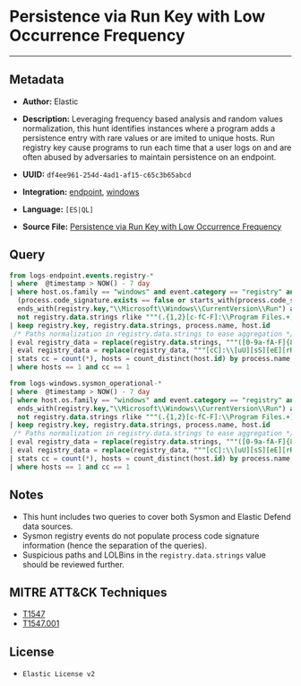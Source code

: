 # Persistence via Run Key with Low Occurrence Frequency

---

## Metadata

- **Author:** Elastic
- **Description:** Leveraging frequency based analysis and random values normalization, this hunt identifies instances where a program adds a persistence entry with rare values or are imited to unique hosts. Run registry key cause programs to run each time that a user logs on and are often abused by adversaries to maintain persistence on an endpoint.

- **UUID:** `df4ee961-254d-4ad1-af15-c65c3b65abcd`
- **Integration:** [endpoint](https://docs.elastic.co/integrations/endpoint), [windows](https://docs.elastic.co/integrations/windows)
- **Language:** `[ES|QL]`
- **Source File:** [Persistence via Run Key with Low Occurrence Frequency](../queries/persistence_via_run_key_with_low_occurrence_frequency.toml)

## Query

```sql
from logs-endpoint.events.registry-*
| where  @timestamp > NOW() - 7 day
| where host.os.family == "windows" and event.category == "registry" and event.action == "modification" and
  (process.code_signature.exists == false or starts_with(process.code_signature.subject_name, "Microsoft")) and
  ends_with(registry.key,"\\Microsoft\\Windows\\CurrentVersion\\Run") and
  not registry.data.strings rlike """(.{1,2}[c-fC-F]:\\Program Files.+)|([c-fC-F]:\\Program Files.+)|(.{1,2}[c-fC-F]:\\WINDOWS\\System32\\DriverStore\\FileRepository\\.+)"""
| keep registry.key, registry.data.strings, process.name, host.id
 /* Paths normalization in registry.data.strings to ease aggregation */
| eval registry_data = replace(registry.data.strings, """([0-9a-fA-F]{8}-[0-9a-fA-F]{4}-[0-9a-fA-F]{4}-[0-9a-fA-F]{4}-[0-9a-fA-F]{12}|ns[a-z][A-Z0-9]{3,4}\.tmp|DX[A-Z0-9]{3,4}\.tmp|7z[A-Z0-9]{3,5}\.tmp|[0-9\.\-\_]{3,})""", "")
| eval registry_data = replace(registry_data, """[cC]:\\[uU][sS][eE][rR][sS]\\[a-zA-Z0-9ñ\.\-\_\$~ ]+\\""", "C:\\\\users\\\\user\\\\")
| stats cc = count(*), hosts = count_distinct(host.id) by process.name, registry_data
| where hosts == 1 and cc == 1
```

```sql
from logs-windows.sysmon_operational-*
| where  @timestamp > NOW() - 7 day
| where host.os.family == "windows" and event.category == "registry" and event.action == "RegistryEvent (Value Set)" and
  ends_with(registry.key,"\\Microsoft\\Windows\\CurrentVersion\\Run") and
  not registry.data.strings rlike """(.{1,2}[c-fC-F]:\\Program Files.+)|([c-fC-F]:\\Program Files.+)|(.{1,2}[c-fC-F]:\\WINDOWS\\System32\\DriverStore\\FileRepository\\.+)"""
| keep registry.key, registry.data.strings, process.name, host.id
 /* Paths normalization in registry.data.strings to ease aggregation */
| eval registry_data = replace(registry.data.strings, """([0-9a-fA-F]{8}-[0-9a-fA-F]{4}-[0-9a-fA-F]{4}-[0-9a-fA-F]{4}-[0-9a-fA-F]{12}|ns[a-z][A-Z0-9]{3,4}\.tmp|DX[A-Z0-9]{3,4}\.tmp|7z[A-Z0-9]{3,5}\.tmp|[0-9\.\-\_]{3,})""", "")
| eval registry_data = replace(registry_data, """[cC]:\\[uU][sS][eE][rR][sS]\\[a-zA-Z0-9ñ\.\-\_\$~ ]+\\""", "C:\\\\users\\\\user\\\\")
| stats cc = count(*), hosts = count_distinct(host.id) by process.name, registry_data
| where hosts == 1 and cc == 1
```

## Notes

- This hunt includes two queries to cover both Sysmon and Elastic Defend data sources.
- Sysmon registry events do not populate process code signature information (hence the separation of the queries).
- Suspicious paths and LOLBins in the `registry.data.strings` value should be reviewed further.

## MITRE ATT&CK Techniques

- [T1547](https://attack.mitre.org/techniques/T1547)
- [T1547.001](https://attack.mitre.org/techniques/T1547/001)

## License

- `Elastic License v2`

